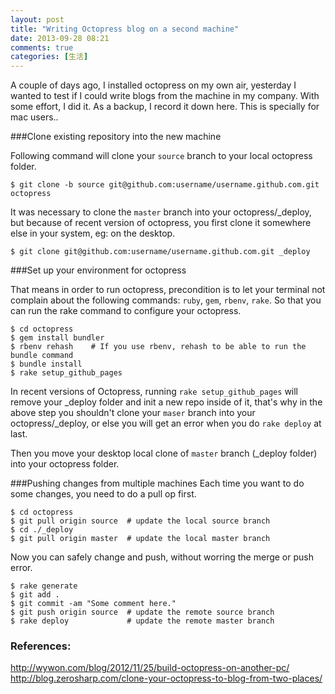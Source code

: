 ```yaml
---
layout: post
title: "Writing Octopress blog on a second machine"
date: 2013-09-28 08:21
comments: true
categories: [生活]
---
```


A couple of days ago, I installed octopress on my own air, yesterday I wanted to test if I could write blogs from the machine in my company. With some effort, I did it. As a backup, I record it down here. This is specially for mac users..

###Clone existing repository into the new machine

Following command will clone your `source` branch to your local octopress folder.

```
$ git clone -b source git@github.com:username/username.github.com.git octopress
```
It was necessary to clone the `master` branch into your octopress/_deploy, but because of recent version of octopress, you first clone it somewhere else in your system, eg: on the desktop. 

```
$ git clone git@github.com:username/username.github.com.git _deploy 
```


###Set up your environment for octopress

That means in order to run octopress, precondition is to let your terminal not complain about the following commands: `ruby`, `gem`, `rbenv`, `rake`. So that you can run the rake command to configure your octopress.

```
$ cd octopress
$ gem install bundler
$ rbenv rehash    # If you use rbenv, rehash to be able to run the bundle command
$ bundle install
$ rake setup_github_pages
```

In recent versions of Octopress, running `rake setup_github_pages` will remove your \_deploy folder and init a new repo inside of it, that's why in the above step you shouldn't clone your `maser` branch into your octopress/\_deploy, or else you will get an error when you do `rake deploy` at last.

Then you move your desktop local clone of `master` branch (_deploy folder) into your octopress folder.

###Pushing changes from multiple machines
Each time you want to do some changes, you need to do a pull op first.

```
$ cd octopress
$ git pull origin source  # update the local source branch
$ cd ./_deploy
$ git pull origin master  # update the local master branch
```

Now you can safely change and push, without worring the merge or push error.

```
$ rake generate
$ git add .
$ git commit -am "Some comment here." 
$ git push origin source  # update the remote source branch 
$ rake deploy             # update the remote master branch
```

### References:
http://wywon.com/blog/2012/11/25/build-octopress-on-another-pc/
http://blog.zerosharp.com/clone-your-octopress-to-blog-from-two-places/